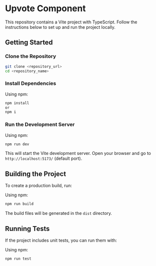 # Upvote Component

This repository contains a Vite project with TypeScript. Follow the instructions below to set up and run the project locally.

## Getting Started

### Clone the Repository

```sh
git clone <repository_url>
cd <repository_name>
```

### Install Dependencies

Using npm:
```sh
npm install
or 
npm i
```

### Run the Development Server
Using npm:
```sh
npm run dev
```

This will start the Vite development server. Open your browser and go to `http://localhost:5173/` (default port).

## Building the Project

To create a production build, run:

Using npm:
```sh
npm run build
```

The build files will be generated in the `dist` directory.

## Running Tests

If the project includes unit tests, you can run them with:

Using npm:
```sh
npm run test
```